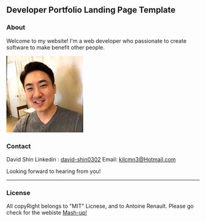 ## Developer Portfolio Landing Page Template

### About 

Welcome to my website! I'm a web developer who passionate to create software to make benefit other people.

<img src="images/1615927042817.jfif?raw=true"/>

### Contact

David Shin
Linkedin : [david-shin0302](https://www.linkedin.com/in/david-shin0302/)
Email: kilcmn3@Hotmail.com

Looking forward to hearing from you!
___

### License

All copyRight belongs to "MIT" Licnese, and to Antoine Renault. Please go check for the webiste [Mash-up!](http://www.mashup-template.com/)
